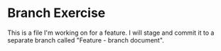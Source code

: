 # Branch Exercise

This is a file I'm working on for a feature. I will stage and commit it to a separate branch called "Feature - branch document".
